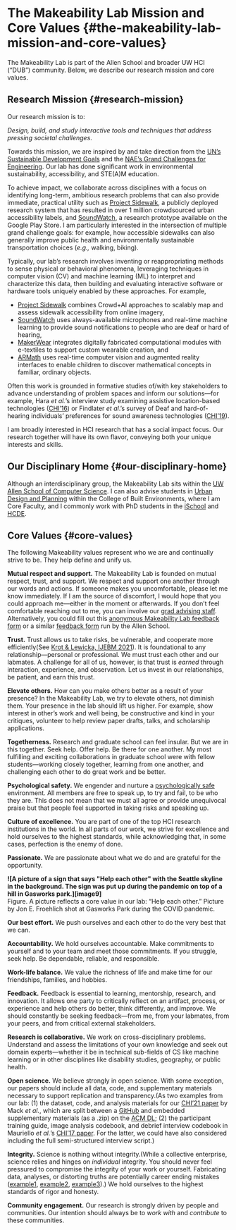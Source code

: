 # **The Makeability Lab Mission and Core Values** {#the-makeability-lab-mission-and-core-values}

The Makeability Lab is part of the Allen School and broader UW HCI (“DUB”) community. Below, we describe our research mission and core values.

## **Research Mission** {#research-mission}

Our research mission is to: 

*Design, build, and study interactive tools and techniques that address pressing societal challenges*. 

Towards this mission, we are inspired by and take direction from the [UN’s Sustainable Development Goals](http://www.engineeringchallenges.org/) and the [NAE’s Grand Challenges for Engineering](http://www.engineeringchallenges.org/). Our lab has done significant work in environmental sustainability, accessibility, and STE(A)M education. 

To achieve impact, we collaborate across disciplines with a focus on identifying long-term, ambitious research problems that can also provide immediate, practical utility such as [Project Sidewalk](https://projectsidewalk.org/), a publicly deployed research system that has resulted in over 1 million crowdsourced urban accessibility labels, and [SoundWatch](https://makeabilitylab.cs.washington.edu/project/soundwatch/), a research prototype available on the Google Play Store. I am particularly interested in the intersection of multiple grand challenge goals: for example, how accessible sidewalks can also generally improve public health and environmentally sustainable transportation choices (*e.g.,* walking, biking). 

Typically, our lab’s research involves inventing or reappropriating methods to sense physical or behavioral phenomena, leveraging techniques in computer vision (CV) and machine learning (ML) to interpret and characterize this data, then building and evaluating interactive software or hardware tools uniquely enabled by these approaches. For example, 

* [Project Sidewalk](http://projectsidewalk.org) combines Crowd+AI approaches to scalably map and assess sidewalk accessibility from online imagery,   
* [SoundWatch](https://makeabilitylab.cs.washington.edu/project/soundwatch/) uses always-available microphones and real-time machine learning to provide sound notifications to people who are deaf or hard of hearing,   
* [MakerWear](https://makeabilitylab.cs.washington.edu/projects/makerwear/) integrates digitally fabricated computational modules with e-textiles to support custom wearable creation, and   
* [ARMath](https://makeabilitylab.cs.washington.edu/project/armath/) uses real-time computer vision and augmented reality interfaces to enable children to discover mathematical concepts in familiar, ordinary objects. 

Often this work is grounded in formative studies of/with key stakeholders to advance understanding of problem spaces and inform our solutions—for example, Hara *et al.*’s interview study examining assistive location-based technologies ([CHI’16](https://makeabilitylab.cs.washington.edu/media/publications/Hara_TheDesignOfAssistiveLocationBasedTechnologiesForPeopleWithAmbulatoryDisabilitiesAFormativeStudy_2016.pdf)) or Findlater *et al*.’s survey of Deaf and hard-of-hearing individuals’ preferences for sound awareness technologies ([CHI’19](https://makeabilitylab.cs.washington.edu/media/publications/Findlater_DeafAndHardOfHearingIndividualsPreferencesForWearableAndMobileSoundAwarenessTechnologies_2019.pdf)). 

I am broadly interested in HCI research that has a social impact focus. Our research together will have its own flavor, conveying both your unique interests and skills.

## **Our Disciplinary Home** {#our-disciplinary-home}

Although an interdisciplinary group, the Makeability Lab sits within the [UW Allen School of Computer Science](https://www.cs.washington.edu/). I can also advise students in [Urban Design and Planning](https://urbdp.be.uw.edu/) within the College of Built Environments, where I am Core Faculty, and I commonly work with PhD students in the [iSchool](https://ischool.uw.edu/) and [HCDE](https://www.hcde.washington.edu/).

## **Core Values** {#core-values}

The following Makeability values represent who we are and continually strive to be. They help define and unify us.

**Mutual respect and support.** The Makeability Lab is founded on mutual respect, trust, and support. We respect and support one another through our words and actions. If someone makes you uncomfortable, please let me know immediately. If I am the source of discomfort, I would hope that you could approach me—either in the moment or afterwards. If you don’t feel comfortable reaching out to me, you can involve our [grad advising staff](https://www.cs.washington.edu/academics/phd/advising). Alternatively, you could fill out this [anonymous Makeability Lab feedback form](https://forms.gle/bS4oqmEkhABBP9gT8) or a similar [feedback form](https://feedback.cs.washington.edu/) run by the Allen School.

**Trust.** Trust allows us to take risks, be vulnerable, and cooperate more efficiently(See [Krot & Lewicka, IJEBM 2021](https://www.proquest.com/openview/dae58a84335b41d80fa73220e080beb3/1?pq-origsite=gscholar&cbl=237699)). It is foundational to any relationship—personal or professional. We must trust each other and our labmates. A challenge for all of us, however, is that trust is *earned* through interaction, experience, and observation. Let us invest in our relationships, be patient, and earn this trust. 

**Elevate others.** How can you make others better as a result of your presence? In the Makeability Lab, we try to elevate others, not diminish them. Your presence in the lab should lift us higher. For example, show interest in other’s work and well being, be constructive and kind in your critiques, volunteer to help review paper drafts, talks, and scholarship applications.

**Togetherness.** Research and graduate school can feel insular. But we are in this together. Seek help. Offer help. Be there for one another. My most fulfilling and exciting collaborations in graduate school were with fellow students—working closely together, learning from one another, and challenging each other to do great work and be better.

**Psychological safety.** We engender and nurture a [psychologically safe](https://www.strategy-business.com/article/How-Fearless-Organizations-Succeed) environment. All members are free to speak up, to try and fail, to be who they are. This does not mean that we must all agree or provide unequivocal praise but that people feel supported in taking risks and speaking up.

**Culture of excellence.** You are part of one of the top HCI research institutions in the world. In all parts of our work, we strive for excellence and hold ourselves to the highest standards, while acknowledging that, in some cases, perfection is the enemy of done.

**Passionate.** We are passionate about what we do and are grateful for the opportunity.

**![A picture of a sign that says "Help each other" with the Seattle skyline in the background. The sign was put up during the pandemic on top of a hill in Gasworks park.][image9]**  
Figure. A picture reflects a core value in our lab: “Help each other.” Picture by Jon E. Froehlich shot at Gasworks Park during the COVID pandemic.

**Our best effort.** We push ourselves and each other to do the very best that we can. 

**Accountability.** We hold ourselves accountable. Make commitments to yourself and to your team and meet those commitments. If you struggle, seek help. Be dependable, reliable, and responsible.

**Work-life balance.** We value the richness of life and make time for our friendships, families, and hobbies.

**Feedback.** Feedback is essential to learning, mentorship, research, and innovation. It allows one party to critically reflect on an artifact, process, or experience and help others do better, think differently, and improve. We should constantly be seeking feedback—from me, from your labmates, from your peers, and from critical external stakeholders. 

**Research is collaborative.** We work on cross-disciplinary problems. Understand and assess the limitations of your own knowledge and seek out domain experts—whether it be in technical sub-fields of CS like machine learning or in other disciplines like disability studies, geography, or public health.

**Open science.** We believe strongly in open science. With some exception, our papers should include all data, code, and supplementary materials necessary to support replication and transparency.(As two examples from our lab: (1) the dataset, code, and analysis materials for our [CHI’21 paper](https://dl.acm.org/doi/10.1145/3411764.3445412) by Mack *et al.*, which are split between a [GitHub](https://github.com/makeabilitylab/accessibility-literature-survey) and embedded supplementary materials (as a .zip) on the [ACM DL](https://dl.acm.org/doi/10.1145/3411764.3445412); (2) the participant training guide, image analysis codebook, and debrief interview codebook in Mauriello *et al.*’s [CHI’17 paper](https://dl.acm.org/doi/10.1145/3025453.3025471). For the latter, we could have also considered including the full semi-structured interview script.) 

**Integrity.** Science is nothing without integrity.(While a collective enterprise, science relies and hinges on *individual* integrity. You should never feel pressured to compromise the integrity of your work or yourself. Fabricating data, analyses, or distorting truths are potentially career ending mistakes ([example1](https://www.thecut.com/2015/05/how-a-grad-student-uncovered-a-huge-fraud.html), [example2](https://www.npr.org/sections/thesalt/2018/09/26/651849441/cornell-food-researchers-downfall-raises-larger-questions-for-science), [example3](https://www.sciencemag.org/news/2021/08/fraudulent-data-set-raise-questions-about-superstar-honesty-researcher)).) We hold ourselves to the highest standards of rigor and honesty. 

**Community engagement.** Our research is strongly driven by people and communities. Our intention should always be to *work with* and *contribute* to these communities.